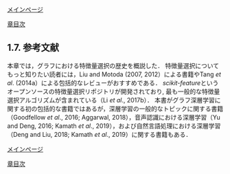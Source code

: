 [メインページ](../../index.markdown)

[章目次](./chap1.md)
## 1.7. 参考文献

本章では，グラフにおける特徴量選択の歴史を概説した．
特徴量選択についてもっと知りたい読者には，Liu and Motoda (2007,
2012）による書籍やTang *et al*.
(2014a）による包括的なレビューがおすすめである．
*scikit-feature*というオープンソースの特徴量選択リポジトリが開発されており,
最も一般的な特徴量選択アルゴリズムが含まれている（Li *et al*., 2017b）．
本書がグラフ深層学習に関する初の包括的な書籍ではあるが，深層学習の一般的なトピックに関する書籍（Goodfellow
*et al*., 2016; Aggarwal, 2018），音声認識における深層学習（Yu and Deng,
2016; Kamath *et al*., 2019），および自然言語処理における深層学習（Deng
and Liu, 2018; Kamath *et al*., 2019）に関する書籍もある．

[メインページ](../../index.markdown)

[章目次](./chap1.md)
